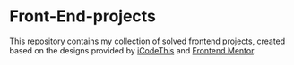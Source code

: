 # Front-End-projects

This repository contains my collection of solved frontend projects, created based on the designs provided by [iCodeThis](https://icodethis.com) and [Frontend Mentor](https://www.frontendmentor.io).
